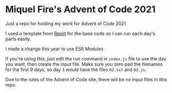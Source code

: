 # Miquel Fire's Advent of Code 2021

Just a repo for holding my work for Advent of Code 2021

I used a template from [Replit](https://aoc-templates.util.repl.co/) for the base code so I can run each day's parts easily.

I made a change this year to use ES6 Modules

If you're using this, just edit the run command in `index.js` file to use the day you want, then create the input file. Make sure you zero pad the filenames for the first 9 days, so day `3` would have the files `03.txt` and `03.js`.

Due to the rules of the Advent of Code site, there will be no input files in this repo.
